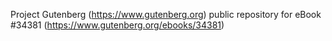 Project Gutenberg (https://www.gutenberg.org) public repository for eBook #34381 (https://www.gutenberg.org/ebooks/34381)
